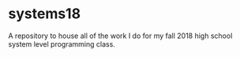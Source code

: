 # systems18
A repository to house all of the work I do for my fall 2018 high school system level programming class.
